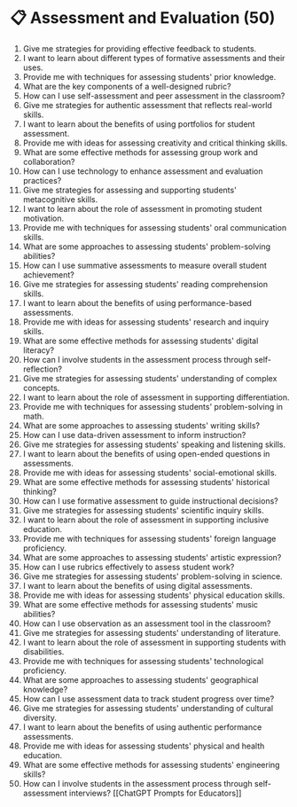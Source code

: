 # 📋 Assessment and Evaluation (50)

1. Give me strategies for providing effective feedback to students.
2. I want to learn about different types of formative assessments and their uses.
3. Provide me with techniques for assessing students' prior knowledge.
4. What are the key components of a well-designed rubric?
5. How can I use self-assessment and peer assessment in the classroom?
6. Give me strategies for authentic assessment that reflects real-world skills.
7. I want to learn about the benefits of using portfolios for student assessment.
8. Provide me with ideas for assessing creativity and critical thinking skills.
9. What are some effective methods for assessing group work and collaboration?
10. How can I use technology to enhance assessment and evaluation practices?
11. Give me strategies for assessing and supporting students' metacognitive skills.
12. I want to learn about the role of assessment in promoting student motivation.
13. Provide me with techniques for assessing students' oral communication skills.
14. What are some approaches to assessing students' problem-solving abilities?
15. How can I use summative assessments to measure overall student achievement?
16. Give me strategies for assessing students' reading comprehension skills.
17. I want to learn about the benefits of using performance-based assessments.
18. Provide me with ideas for assessing students' research and inquiry skills.
19. What are some effective methods for assessing students' digital literacy?
20. How can I involve students in the assessment process through self-reflection?
21. Give me strategies for assessing students' understanding of complex concepts.
22. I want to learn about the role of assessment in supporting differentiation.
23. Provide me with techniques for assessing students' problem-solving in math.
24. What are some approaches to assessing students' writing skills?
25. How can I use data-driven assessment to inform instruction?
26. Give me strategies for assessing students' speaking and listening skills.
27. I want to learn about the benefits of using open-ended questions in assessments.
28. Provide me with ideas for assessing students' social-emotional skills.
29. What are some effective methods for assessing students' historical thinking?
30. How can I use formative assessment to guide instructional decisions?
31. Give me strategies for assessing students' scientific inquiry skills.
32. I want to learn about the role of assessment in supporting inclusive education.
33. Provide me with techniques for assessing students' foreign language proficiency.
34. What are some approaches to assessing students' artistic expression?
35. How can I use rubrics effectively to assess student work?
36. Give me strategies for assessing students' problem-solving in science.
37. I want to learn about the benefits of using digital assessments.
38. Provide me with ideas for assessing students' physical education skills.
39. What are some effective methods for assessing students' music abilities?
40. How can I use observation as an assessment tool in the classroom?
41. Give me strategies for assessing students' understanding of literature.
42. I want to learn about the role of assessment in supporting students with disabilities.
43. Provide me with techniques for assessing students' technological proficiency.
44. What are some approaches to assessing students' geographical knowledge?
45. How can I use assessment data to track student progress over time?
46. Give me strategies for assessing students' understanding of cultural diversity.
47. I want to learn about the benefits of using authentic performance assessments.
48. Provide me with ideas for assessing students' physical and health education.
49. What are some effective methods for assessing students' engineering skills?
50. How can I involve students in the assessment process through self-assessment interviews?
[[ChatGPT Prompts for Educators]]